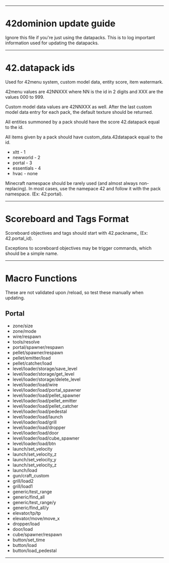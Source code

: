 ------------------------------------------------------------------------------------

# 42dominion update guide

Ignore this file if you're just using the datapacks.
This is to log important information used for updating the datapacks.

------------------------------------------------------------------------------------

# 42.datapack ids

Used for 42menu system, custom model data, entity score, item watermark.

42menu values are 42NNXXX where NN is the id in 2 digits and XXX are the values 000 to 999.

Custom model data values are 42NNXXX as well. After the last custom model data entry for each pack,
the default texture should be returned.

All entities summoned by a pack should have the score 42.datapack equal to the id.

All items given by a pack should have custom_data.42datapack equal to the id.

+ xltt - 1
+ newworld - 2
+ portal - 3
+ essentials - 4
+ hvac - none

Minecraft namespace should be rarely used (and almost always non-replacing).
In most cases, use the namepace 42 and follow it with the pack namespace. (Ex: 42:portal).

------------------------------------------------------------------------------------

# Scoreboard and Tags Format

Scoreboard objectives and tags should start with 42.packname_ (Ex: 42.portal_id).

Exceptions to scoreboard objectives may be trigger commands, which should be a simple name.

------------------------------------------------------------------------------------

# Macro Functions

These are not validated upon /reload, so test these manually when updating.

## Portal

+ zone/size
+ zone/mode
+ wire/respawn
+ tools/resolve
+ portal/spawner/respawn
+ pellet/spawner/respawn
+ pellet/emitter/load
+ pellet/catcher/load
+ level/loader/storage/save_level
+ level/loader/storage/get_level
+ level/loader/storage/delete_level
+ level/loader/load/wire
+ level/loader/load/portal_spawner
+ level/loader/load/pellet_spawner
+ level/loader/load/pellet_emitter
+ level/loader/load/pellet_catcher
+ level/loader/load/pedestal
+ level/loader/load/launch
+ level/loader/load/grill
+ level/loader/load/dropper
+ level/loader/load/door
+ level/loader/load/cube_spawner
+ level/loader/load/btn
+ launch/set_velocity
+ launch/set_velocity_z
+ launch/set_velocity_y
+ launch/set_velocity_z
+ launch/load
+ gun/craft_custom
+ grill/load2
+ grill/load1
+ generic/test_range
+ generic/find_all
+ generic/test_range/y
+ generic/find_all/y
+ elevator/tp/tp
+ elevator/move/move_x
+ dropper/load
+ door/load
+ cube/spawner/respawn
+ button/set_time
+ button/load
+ button/load_pedestal

------------------------------------------------------------------------------------